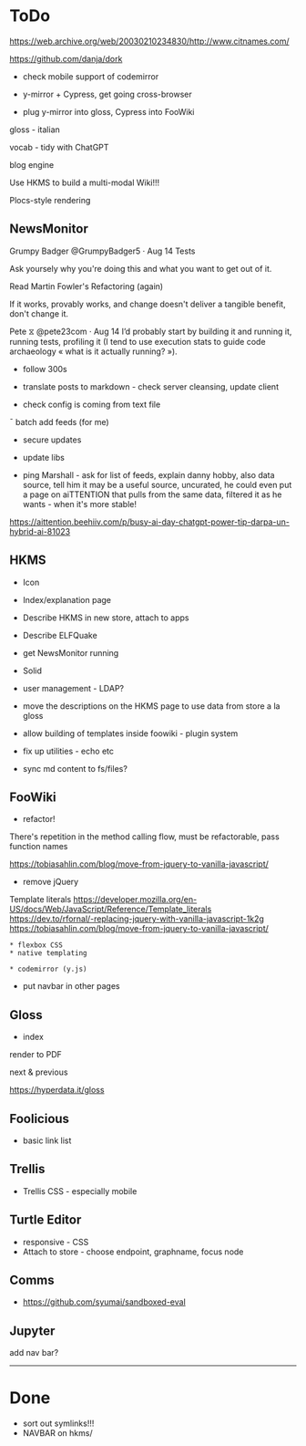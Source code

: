 # ToDo

https://web.archive.org/web/20030210234830/http://www.citnames.com/

https://github.com/danja/dork

- check mobile support of codemirror

- y-mirror + Cypress, get going cross-browser

- plug y-mirror into gloss, Cypress into FooWiki

gloss - italian

vocab - tidy with ChatGPT

blog engine

Use HKMS to build a multi-modal Wiki!!!

Plocs-style rendering

## NewsMonitor

Grumpy Badger
@GrumpyBadger5
·
Aug 14
Tests

Ask yoursely why you're doing this and what you want to get out of it.

Read Martin Fowler's Refactoring (again)

If it works, provably works, and change doesn't deliver a tangible benefit, don't change it.

Pete ⧖
@pete23com
·
Aug 14
I’d probably start by building it and running it, running tests, profiling it (I tend to use execution stats to guide code archaeology « what is it actually running? »).

- follow 300s

* translate posts to markdown - check server cleansing, update client

- check config is coming from text file

¯ batch add feeds (for me)

- secure updates

- update libs

* ping Marshall - ask for list of feeds, explain danny hobby, also data source, tell him it may be a useful source, uncurated, he could even put a page on aiTTENTION that pulls from the same data, filtered it as he wants - when it's more stable!

https://aittention.beehiiv.com/p/busy-ai-day-chatgpt-power-tip-darpa-un-hybrid-ai-81023

## HKMS

- Icon

- Index/explanation page

- Describe HKMS in new store, attach to apps

- Describe ELFQuake

- get NewsMonitor running

- Solid

- user management - LDAP?

- move the descriptions on the HKMS page to use data from store a la gloss

- allow building of templates inside foowiki - plugin system

- fix up utilities - echo etc

- sync md content to fs/files?

## FooWiki

- refactor!

There's repetition in the method calling flow, must be refactorable, pass function names

https://tobiasahlin.com/blog/move-from-jquery-to-vanilla-javascript/

- remove jQuery

Template literals
https://developer.mozilla.org/en-US/docs/Web/JavaScript/Reference/Template_literals
https://dev.to/rfornal/-replacing-jquery-with-vanilla-javascript-1k2g
https://tobiasahlin.com/blog/move-from-jquery-to-vanilla-javascript/

    * flexbox CSS
    * native templating

    * codemirror (y.js)

- put navbar in other pages

## Gloss

- index

render to PDF

next & previous

https://hyperdata.it/gloss

## Foolicious

- basic link list

## Trellis

- Trellis CSS - especially mobile

## Turtle Editor

- responsive - CSS
- Attach to store - choose endpoint, graphname, focus node

## Comms

- https://github.com/syumai/sandboxed-eval

## Jupyter

add nav bar?

---

# Done

- sort out symlinks!!!
- NAVBAR on hkms/
